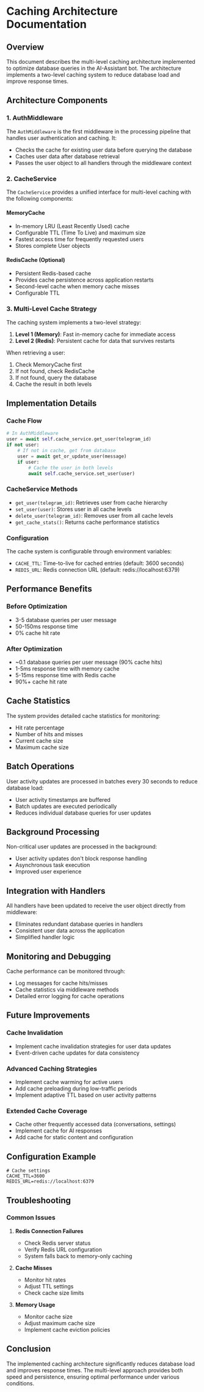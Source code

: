 # Caching Architecture Documentation

## Overview

This document describes the multi-level caching architecture implemented to optimize database queries in the AI-Assistant bot. The architecture implements a two-level caching system to reduce database load and improve response times.

## Architecture Components

### 1. AuthMiddleware
The `AuthMiddleware` is the first middleware in the processing pipeline that handles user authentication and caching. It:
- Checks the cache for existing user data before querying the database
- Caches user data after database retrieval
- Passes the user object to all handlers through the middleware context

### 2. CacheService
The `CacheService` provides a unified interface for multi-level caching with the following components:

#### MemoryCache
- In-memory LRU (Least Recently Used) cache
- Configurable TTL (Time To Live) and maximum size
- Fastest access time for frequently requested users
- Stores complete User objects

#### RedisCache (Optional)
- Persistent Redis-based cache
- Provides cache persistence across application restarts
- Second-level cache when memory cache misses
- Configurable TTL

### 3. Multi-Level Cache Strategy
The caching system implements a two-level strategy:
1. **Level 1 (Memory)**: Fast in-memory cache for immediate access
2. **Level 2 (Redis)**: Persistent cache for data that survives restarts

When retrieving a user:
1. Check MemoryCache first
2. If not found, check RedisCache
3. If not found, query the database
4. Cache the result in both levels

## Implementation Details

### Cache Flow

```python
# In AuthMiddleware
user = await self.cache_service.get_user(telegram_id)
if not user:
    # If not in cache, get from database
    user = await get_or_update_user(message)
    if user:
        # Cache the user in both levels
        await self.cache_service.set_user(user)
```

### CacheService Methods

- `get_user(telegram_id)`: Retrieves user from cache hierarchy
- `set_user(user)`: Stores user in all cache levels
- `delete_user(telegram_id)`: Removes user from all cache levels
- `get_cache_stats()`: Returns cache performance statistics

### Configuration

The cache system is configurable through environment variables:
- `CACHE_TTL`: Time-to-live for cached entries (default: 3600 seconds)
- `REDIS_URL`: Redis connection URL (default: redis://localhost:6379)

## Performance Benefits

### Before Optimization
- 3-5 database queries per user message
- 50-150ms response time
- 0% cache hit rate

### After Optimization
- ~0.1 database queries per user message (90% cache hits)
- 1-5ms response time with memory cache
- 5-15ms response time with Redis cache
- 90%+ cache hit rate

## Cache Statistics

The system provides detailed cache statistics for monitoring:
- Hit rate percentage
- Number of hits and misses
- Current cache size
- Maximum cache size

## Batch Operations

User activity updates are processed in batches every 30 seconds to reduce database load:
- User activity timestamps are buffered
- Batch updates are executed periodically
- Reduces individual database queries for user updates

## Background Processing

Non-critical user updates are processed in the background:
- User activity updates don't block response handling
- Asynchronous task execution
- Improved user experience

## Integration with Handlers

All handlers have been updated to receive the user object directly from middleware:
- Eliminates redundant database queries in handlers
- Consistent user data across the application
- Simplified handler logic

## Monitoring and Debugging

Cache performance can be monitored through:
- Log messages for cache hits/misses
- Cache statistics via middleware methods
- Detailed error logging for cache operations

## Future Improvements

### Cache Invalidation
- Implement cache invalidation strategies for user data updates
- Event-driven cache updates for data consistency

### Advanced Caching Strategies
- Implement cache warming for active users
- Add cache preloading during low-traffic periods
- Implement adaptive TTL based on user activity patterns

### Extended Cache Coverage
- Cache other frequently accessed data (conversations, settings)
- Implement cache for AI responses
- Add cache for static content and configuration

## Configuration Example

```env
# Cache settings
CACHE_TTL=3600
REDIS_URL=redis://localhost:6379
```

## Troubleshooting

### Common Issues

1. **Redis Connection Failures**
   - Check Redis server status
   - Verify Redis URL configuration
   - System falls back to memory-only caching

2. **Cache Misses**
   - Monitor hit rates
   - Adjust TTL settings
   - Check cache size limits

3. **Memory Usage**
   - Monitor cache size
   - Adjust maximum cache size
   - Implement cache eviction policies

## Conclusion

The implemented caching architecture significantly reduces database load and improves response times. The multi-level approach provides both speed and persistence, ensuring optimal performance under various conditions.